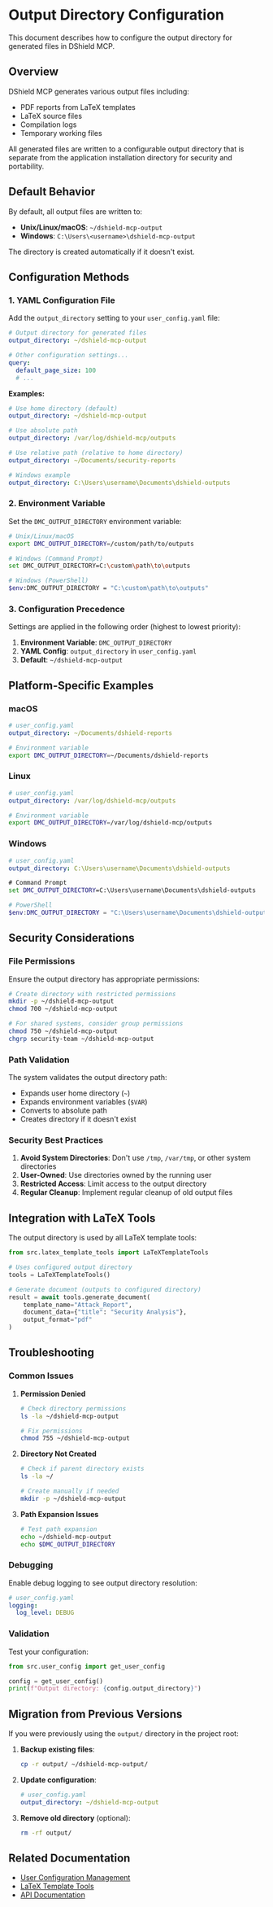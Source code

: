 # Output Directory Configuration

This document describes how to configure the output directory for generated files in DShield MCP.

## Overview

DShield MCP generates various output files including:
- PDF reports from LaTeX templates
- LaTeX source files
- Compilation logs
- Temporary working files

All generated files are written to a configurable output directory that is separate from the application installation directory for security and portability.

## Default Behavior

By default, all output files are written to:
- **Unix/Linux/macOS**: `~/dshield-mcp-output`
- **Windows**: `C:\Users\<username>\dshield-mcp-output`

The directory is created automatically if it doesn't exist.

## Configuration Methods

### 1. YAML Configuration File

Add the `output_directory` setting to your `user_config.yaml` file:

```yaml
# Output directory for generated files
output_directory: ~/dshield-mcp-output

# Other configuration settings...
query:
  default_page_size: 100
  # ...
```

**Examples:**

```yaml
# Use home directory (default)
output_directory: ~/dshield-mcp-output

# Use absolute path
output_directory: /var/log/dshield-mcp/outputs

# Use relative path (relative to home directory)
output_directory: ~/Documents/security-reports

# Windows example
output_directory: C:\Users\username\Documents\dshield-outputs
```

### 2. Environment Variable

Set the `DMC_OUTPUT_DIRECTORY` environment variable:

```bash
# Unix/Linux/macOS
export DMC_OUTPUT_DIRECTORY=/custom/path/to/outputs

# Windows (Command Prompt)
set DMC_OUTPUT_DIRECTORY=C:\custom\path\to\outputs

# Windows (PowerShell)
$env:DMC_OUTPUT_DIRECTORY = "C:\custom\path\to\outputs"
```

### 3. Configuration Precedence

Settings are applied in the following order (highest to lowest priority):

1. **Environment Variable**: `DMC_OUTPUT_DIRECTORY`
2. **YAML Config**: `output_directory` in `user_config.yaml`
3. **Default**: `~/dshield-mcp-output`

## Platform-Specific Examples

### macOS

```yaml
# user_config.yaml
output_directory: ~/Documents/dshield-reports
```

```bash
# Environment variable
export DMC_OUTPUT_DIRECTORY=~/Documents/dshield-reports
```

### Linux

```yaml
# user_config.yaml
output_directory: /var/log/dshield-mcp/outputs
```

```bash
# Environment variable
export DMC_OUTPUT_DIRECTORY=/var/log/dshield-mcp/outputs
```

### Windows

```yaml
# user_config.yaml
output_directory: C:\Users\username\Documents\dshield-outputs
```

```cmd
# Command Prompt
set DMC_OUTPUT_DIRECTORY=C:\Users\username\Documents\dshield-outputs
```

```powershell
# PowerShell
$env:DMC_OUTPUT_DIRECTORY = "C:\Users\username\Documents\dshield-outputs"
```

## Security Considerations

### File Permissions

Ensure the output directory has appropriate permissions:

```bash
# Create directory with restricted permissions
mkdir -p ~/dshield-mcp-output
chmod 700 ~/dshield-mcp-output

# For shared systems, consider group permissions
chmod 750 ~/dshield-mcp-output
chgrp security-team ~/dshield-mcp-output
```

### Path Validation

The system validates the output directory path:
- Expands user home directory (`~`)
- Expands environment variables (`$VAR`)
- Converts to absolute path
- Creates directory if it doesn't exist

### Security Best Practices

1. **Avoid System Directories**: Don't use `/tmp`, `/var/tmp`, or other system directories
2. **User-Owned**: Use directories owned by the running user
3. **Restricted Access**: Limit access to the output directory
4. **Regular Cleanup**: Implement regular cleanup of old output files

## Integration with LaTeX Tools

The output directory is used by all LaTeX template tools:

```python
from src.latex_template_tools import LaTeXTemplateTools

# Uses configured output directory
tools = LaTeXTemplateTools()

# Generate document (outputs to configured directory)
result = await tools.generate_document(
    template_name="Attack_Report",
    document_data={"title": "Security Analysis"},
    output_format="pdf"
)
```

## Troubleshooting

### Common Issues

1. **Permission Denied**
   ```bash
   # Check directory permissions
   ls -la ~/dshield-mcp-output
   
   # Fix permissions
   chmod 755 ~/dshield-mcp-output
   ```

2. **Directory Not Created**
   ```bash
   # Check if parent directory exists
   ls -la ~/
   
   # Create manually if needed
   mkdir -p ~/dshield-mcp-output
   ```

3. **Path Expansion Issues**
   ```bash
   # Test path expansion
   echo ~/dshield-mcp-output
   echo $DMC_OUTPUT_DIRECTORY
   ```

### Debugging

Enable debug logging to see output directory resolution:

```yaml
# user_config.yaml
logging:
  log_level: DEBUG
```

### Validation

Test your configuration:

```python
from src.user_config import get_user_config

config = get_user_config()
print(f"Output directory: {config.output_directory}")
```

## Migration from Previous Versions

If you were previously using the `output/` directory in the project root:

1. **Backup existing files**:
   ```bash
   cp -r output/ ~/dshield-mcp-output/
   ```

2. **Update configuration**:
   ```yaml
   # user_config.yaml
   output_directory: ~/dshield-mcp-output
   ```

3. **Remove old directory** (optional):
   ```bash
   rm -rf output/
   ```

## Related Documentation

- [User Configuration Management](README.md#user-configuration-management)
- [LaTeX Template Tools](../src/latex_template_tools.py)
- [API Documentation](API_DOCUMENTATION.md) 